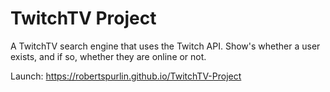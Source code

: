 # TwitchTV Project
A TwitchTV search engine that uses the Twitch API. Show's whether a user exists, and if so, whether they are online or not.

Launch: https://robertspurlin.github.io/TwitchTV-Project
